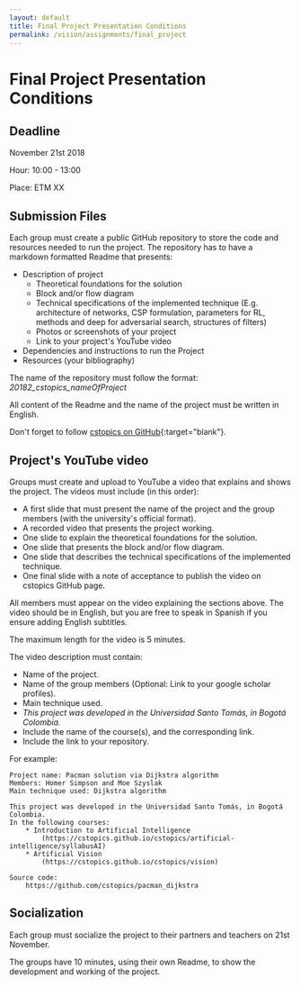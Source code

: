 ```yaml
---
layout: default
title: Final Project Presentation Conditions
permalink: /vision/assignments/final_project
---
```


# Final Project Presentation Conditions

## Deadline
November 21st 2018

Hour: 10:00 - 13:00

Place: ETM XX

## Submission Files
Each group must create a public GitHub repository to store the code and resources needed to run the project. The repository has to have a markdown formatted Readme that presents:
- Description of project
  - Theoretical foundations for the solution
  - Block and/or flow diagram
  - Technical specifications of the implemented technique (E.g. architecture of networks, CSP formulation, parameters for RL, methods and deep for adversarial search, structures of filters)
  - Photos or screenshots of your project
  - Link to your project's YouTube video
- Dependencies and instructions to run the Project
- Resources (your bibliography)

The name of the repository must follow the format: *20182_cstopics_nameOfProject*

All content of the Readme and the name of the project must be written in English.

Don't forget to follow [cstopics on GitHub](https://github.com/cstopics){:target="blank"}.

## Project's YouTube video
Groups must create and upload to YouTube a video that explains and shows the project. The videos must include (in this order):

- A first slide that must present the name of the project and the group members (with the university's official format).
- A recorded video that presents the project working.
- One slide to explain the theoretical foundations for the solution.
- One slide that presents the block and/or flow diagram.
- One slide that describes the technical specifications of the implemented technique.
- One final slide with a note of acceptance to publish the video on cstopics GitHub page.

All members must appear on the video explaining the sections above. The video should be in English, but you are free to speak in Spanish if you ensure adding English subtitles.

The maximum length for the video is 5 minutes.

The video description must contain:

- Name of the project.
- Name of the group members (Optional: Link to your google scholar profiles).
- Main technique used.
- *This project was developed in the Universidad Santo Tomás, in Bogotá Colombia.*
- Include the name of the course(s), and the corresponding link.
- Include the link to your repository.

For example:

```
Project name: Pacman solution via Dijkstra algorithm
Members: Homer Simpson and Moe Szyslak
Main technique used: Dijkstra algorithm

This project was developed in the Universidad Santo Tomás, in Bogotá Colombia.
In the following courses:
    * Introduction to Artificial Intelligence
        (https://cstopics.github.io/cstopics/artificial-intelligence/syllabusAI)
    * Artificial Vision
        (https://cstopics.github.io/cstopics/vision)

Source code:
    https://github.com/cstopics/pacman_dijkstra
```

## Socialization
Each group must socialize the project to their partners and teachers on 21st November.

The groups have 10 minutes, using their own Readme, to show the development and working of the project.

